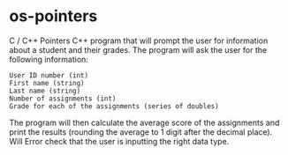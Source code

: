 # os-pointers
C / C++ Pointers
C++ program that will prompt the user for information about a student and their grades. The program will ask the user for the following information:

    User ID number (int)
    First name (string)
    Last name (string)
    Number of assignments (int)
    Grade for each of the assignments (series of doubles)

The program will then calculate the average score of the assignments and print the results (rounding the average to 1 digit after the decimal place).
Will Error check that the user is inputting the right data type.
